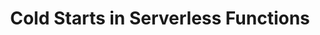 ---
title: Cold Starts in Serverless Functions
layout: compare
thumbnail: /images/icebreaker.jpg
images: [/images/icebreaker.jpg]
description: Exploring the phenomenon of increased latency while instances of cloud functions are dynamically allocated.
---